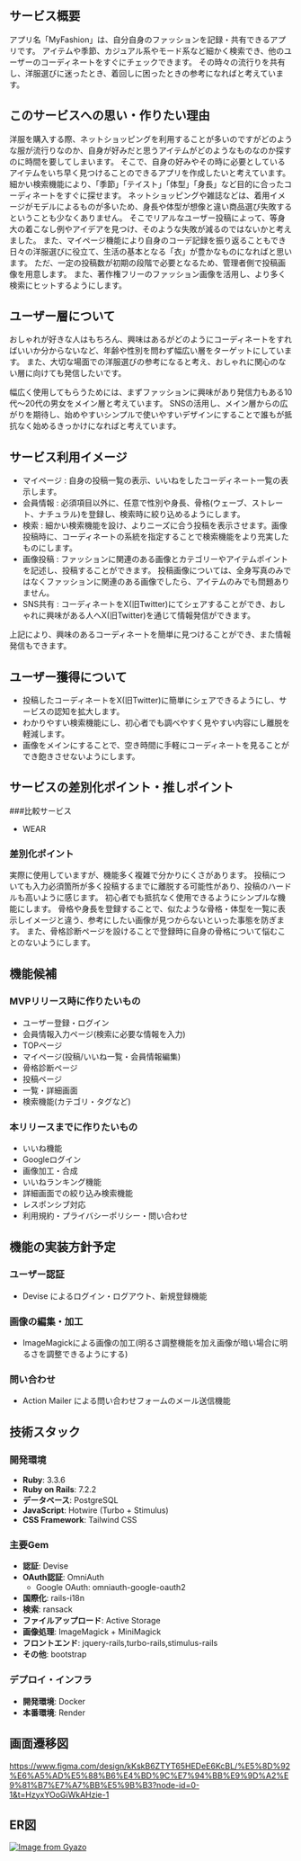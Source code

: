 ## サービス概要
アプリ名「MyFashion」は、自分自身のファッションを記録・共有できるアプリです。
アイテムや季節、カジュアル系やモード系など細かく検索でき、他のユーザーのコーディネートをすぐにチェックできます。
その時々の流行りを共有し、洋服選びに迷ったとき、着回しに困ったときの参考になればと考えています。

## このサービスへの思い・作りたい理由
洋服を購入する際、ネットショッピングを利用することが多いのですがどのような服が流行りなのか、自身が好みだと思うアイテムがどのようなものなのか探すのに時間を要してしまいます。
そこで、自身の好みやその時に必要としているアイテムをいち早く見つけることのできるアプリを作成したいと考えています。
細かい検索機能により、「季節」「テイスト」「体型」「身長」など目的に合ったコーディネートをすぐに探せます。
ネットショッピングや雑誌などは、着用イメージがモデルによるものが多いため、身長や体型が想像と違い商品選び失敗するということも少なくありません。
そこでリアルなユーザー投稿によって、等身大の着こなし例やアイデアを見つけ、そのような失敗が減るのではないかと考えました。
また、マイページ機能により自身のコーデ記録を振り返ることもでき日々の洋服選びに役立て、生活の基本となる「衣」が豊かなものになればと思います。
ただ、一定の投稿数が初期の段階で必要となるため、管理者側で投稿画像を用意します。
また、著作権フリーのファッション画像を活用し、より多く検索にヒットするようにします。

## ユーザー層について
おしゃれが好きな人はもちろん、興味はあるがどのようにコーディネートをすればいいか分からないなど、年齢や性別を問わず幅広い層をターゲットにしています。
また、大切な場面での洋服選びの参考になると考え、おしゃれに関心のない層に向けても発信したいです。

幅広く使用してもらうためには、まずファッションに興味があり発信力もある10代〜20代の男女をメイン層と考えています。
SNSの活用し、メイン層からの広がりを期待し、始めやすいシンプルで使いやすいデザインにすることで誰もが抵抗なく始めるきっかけになればと考えています。

## サービス利用イメージ
- マイページ : 自身の投稿一覧の表示、いいねをしたコーディネート一覧の表示します。
- 会員情報 : 必須項目以外に、任意で性別や身長、骨格(ウェーブ、ストレート、ナチュラル)を登録し、検索時に絞り込めるようにします。
- 検索 : 細かい検索機能を設け、よりニーズに合う投稿を表示させます。画像投稿時に、コーディネートの系統を指定することで検索機能をより充実したものにします。
- 画像投稿 : ファッションに関連のある画像とカテゴリーやアイテムポイントを記述し、投稿することができます。
            投稿画像については、全身写真のみではなくファッションに関連のある画像でしたら、アイテムのみでも問題ありません。
- SNS共有 : コーディネートをX(旧Twitter)にてシェアすることができ、おしゃれに興味がある人へX(旧Twitter)を通じて情報発信ができます。

上記により、興味のあるコーディネートを簡単に見つけることができ、また情報発信もできます。

## ユーザー獲得について
- 投稿したコーディネートをX(旧Twitter)に簡単にシェアできるようにし、サービスの認知を拡大します。
- わかりやすい検索機能にし、初心者でも調べやすく見やすい内容にし離脱を軽減します。
- 画像をメインにすることで、空き時間に手軽にコーディネートを見ることができ飽きさせないようにします。

## サービスの差別化ポイント・推しポイント
###比較サービス
- WEAR

### 差別化ポイント
実際に使用していますが、機能多く複雑で分かりにくさがあります。
投稿についても入力必須箇所が多く投稿するまでに離脱する可能性があり、投稿のハードルも高いように感じます。
初心者でも抵抗なく使用できるようにシンプルな機能にします。
骨格や身長を登録することで、似たような骨格・体型を一覧に表示しイメージと違う、参考にしたい画像が見つからないといった事態を防ぎます。
また、骨格診断ページを設けることで登録時に自身の骨格について悩むことのないようにします。

## 機能候補
### MVPリリース時に作りたいもの
- ユーザー登録・ログイン
- 会員情報入力ページ(検索に必要な情報を入力)
- TOPページ
- マイページ(投稿/いいね一覧・会員情報編集)
- 骨格診断ページ
- 投稿ページ
- 一覧・詳細画面
- 検索機能(カテゴリ・タグなど)

### 本リリースまでに作りたいもの
- いいね機能
- Googleログイン
- 画像加工・合成
- いいねランキング機能
- 詳細画面での絞り込み検索機能
- レスポンシブ対応
- 利用規約・プライバシーポリシー・問い合わせ

## 機能の実装方針予定
### ユーザー認証
- Devise によるログイン・ログアウト、新規登録機能

### 画像の編集・加工
- ImageMagickによる画像の加工(明るさ調整機能を加え画像が暗い場合に明るさを調整できるようにする)

### 問い合わせ
- Action Mailer による問い合わせフォームのメール送信機能

## 技術スタック
### 開発環境
- **Ruby**: 3.3.6
- **Ruby on Rails**: 7.2.2
- **データベース**: PostgreSQL
- **JavaScript**: Hotwire (Turbo + Stimulus)
- **CSS Framework**: Tailwind CSS

### 主要Gem
- **認証**: Devise
- **OAuth認証**: OmniAuth
  - Google OAuth: omniauth-google-oauth2
- **国際化**: rails-i18n
- **検索**: ransack
- **ファイルアップロード**: Active Storage
- **画像処理**: ImageMagick + MiniMagick
- **フロントエンド**: jquery-rails,turbo-rails,stimulus-rails
- **その他**: bootstrap

### デプロイ・インフラ
- **開発環境**: Docker
- **本番環境**: Render

## 画面遷移図
https://www.figma.com/design/kKskB6ZTYT65HEDeE6KcBL/%E5%8D%92%E6%A5%AD%E5%88%B6%E4%BD%9C%E7%94%BB%E9%9D%A2%E9%81%B7%E7%A7%BB%E5%9B%B3?node-id=0-1&t=HzyxYOoGiWkAHzie-1

## ER図
[![Image from Gyazo](https://i.gyazo.com/13004a141c70a431ac72fe53c4a47a1e.png)](https://gyazo.com/13004a141c70a431ac72fe53c4a47a1e)
